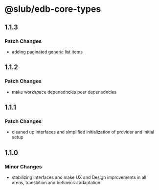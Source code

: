 # @slub/edb-core-types

## 1.1.3

### Patch Changes

- adding paginated generic list items

## 1.1.2

### Patch Changes

- make workspace depenedncies peer depenedncies

## 1.1.1

### Patch Changes

- cleaned up interfaces and simplified initialization of provider and initial setup

## 1.1.0

### Minor Changes

- stabilizing interfaces and make UX and Design improvements in all areas, translation and behavioral adaptation
